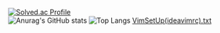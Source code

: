 [![Solved.ac Profile](http://mazassumnida.wtf/api/v2/generate_badge?boj=jiwoo5312)](https://solved.ac/jiwoo5312/)   
![Anurag's GitHub stats](https://github-readme-stats.vercel.app/api?username=wata548&show_icons=true&theme=transparent)
![Top Langs](https://github-readme-stats.vercel.app/api/top-langs/?username=wata548&layout=compact)
[VimSetUp(ideavimrc).txt](https://github.com/user-attachments/files/17960509/VimSetUp.ideavimrc.txt)
